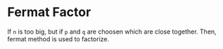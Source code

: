 # Fermat Factor
If `n` is too big, but if `p` and `q` are choosen which are close together. Then, fermat method is used to factorize.
